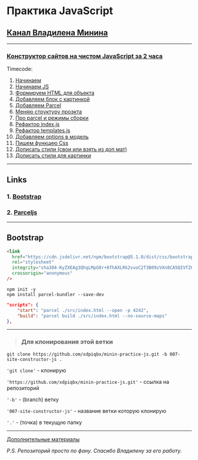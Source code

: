 # Практика JavaScript

## [Канал Владилена Минина](https://www.youtube.com/c/VladilenMinin)

---

### [Конструктор сайтов на чистом JavaScript за 2 часа](https://www.youtube.com/watch?v=0ViiJ8qTCFM)

Timecode:

1. [Начинаем](https://youtu.be/0ViiJ8qTCFM?t=93)
2. [Начинаем JS](https://youtu.be/0ViiJ8qTCFM?t=645)
3. [Формируем HTML для объекта](https://youtu.be/0ViiJ8qTCFM?t=923)
4. [Добавляем блок с картинкой](https://youtu.be/0ViiJ8qTCFM?t=1641)
5. [Добавляем Parcel](https://youtu.be/0ViiJ8qTCFM?t=1800)
6. [Меняю структуру проэкта](https://youtu.be/0ViiJ8qTCFM?t=2086)
7. [Про parcel и режимы сборки](https://youtu.be/0ViiJ8qTCFM?t=2441)
8. [Рефактор index.js](https://youtu.be/0ViiJ8qTCFM?t=2588)
9. [Рефактор templates.js](https://youtu.be/0ViiJ8qTCFM?t=2919)
10. [Добавляем options в модель](https://youtu.be/0ViiJ8qTCFM?t=3208)
11. [Пишем функцию Css](https://youtu.be/0ViiJ8qTCFM?t=3705)
12. [Дописать стили (свои или взять из доп мат)](https://youtu.be/0ViiJ8qTCFM?t=3970)
13. [Дописать стили для картинки](https://youtu.be/0ViiJ8qTCFM?t=4160)

---

## Links

### 1. [Bootstrap](https://getbootstrap.com/docs/5.1/getting-started/introduction/)

### 2. [Parceljs](https://parceljs.org/getting_started.html)

---

## Bootstrap

```html
<link
  href="https://cdn.jsdelivr.net/npm/bootstrap@5.1.0/dist/css/bootstrap.min.css"
  rel="stylesheet"
  integrity="sha384-KyZXEAg3QhqLMpG8r+8fhAXLRk2vvoC2f3B09zVXn8CA5QIVfZOJ3BCsw2P0p/We"
  crossorigin="anonymous"
/>
```

```code
npm init -y
npm install parcel-bundler --save-dev
```

```json
"scripts": {
    "start": "parcel ./src/index.html --open -p 4242",
    "build": "parcel build ./src/index.html --no-source-maps"
},
```

---

> ### Для клонирования этой ветки

```code
git clone https://github.com/xdpiqbx/minin-practice-js.git -b 007-site-constructor-js .
```

`'git clone'` - клонирую

`'https://github.com/xdpiqbx/minin-practice-js.git'` - ссылка на репозиторий

`'-b'` - (branch) ветку

`'007-site-constructor-js'` - название ветки которую клонирую

`'.'` - (точка) в текущую папку

---

[Дополнительные материалы](https://github.com/vladilenm/js-constructor)

_P.S. Репозиторий просто по фану. Спасибо Владилену за его работу._
